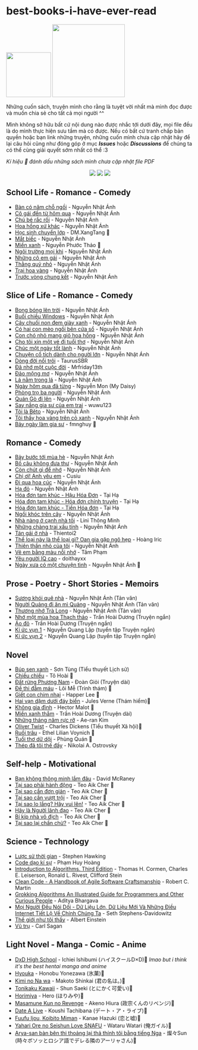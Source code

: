# best-books-i-have-ever-read

<img src="https://forthebadge.com/images/badges/built-with-love.svg" width="120"/> [<img src="https://img.shields.io/badge/Creator-Keri%20Nguyen-pink.svg?style=for-the-badge" width="195"/>](https://github.com/kr4zym3nvn)

Những cuốn sách, truyện mình cho rằng là tuyệt vời nhất mà mình đọc được và muốn chia sẻ cho tất cả mọi người ^^

Mình không sở hữu bất cứ nội dung nào được nhắc tới dưới đây, mọi file đều là do mình thực hiện sưu tầm mà có được. Nếu có bất cứ tranh chấp bản quyền hoặc bạn link những truyện, những cuốn mình chưa cập nhật hãy để lại câu hỏi cũng như đóng góp ở mục ***Issues*** hoặc ***Discussions*** để chúng ta có thể cùng giải quyết sớm nhất có thể :3 

*Kí hiệu 💠 đánh dấu những sách mình chưa cập nhật file PDF*



<p align="center">
<img src="https://raw.githubusercontent.com/kr4zym3nvn/best-books-i-have-ever-read/main/img/Icon_Emoji_038_Tartaglia_Pleased.webp">

<img src="https://raw.githubusercontent.com/kr4zym3nvn/best-books-i-have-ever-read/main/img/Icon_Emoji_068_Hu_Tao_Adorable.webp">

<img src="https://raw.githubusercontent.com/kr4zym3nvn/best-books-i-have-ever-read/main/img/Icon_Emoji_Paimon%2527s_Paintings_Yoimiya_1.webp">

</p><p align="center">

## School Life - Romance - Comedy
- [Bàn có năm chỗ ngồi](https://github.com/kr4zym3nvn/best-books-i-have-ever-read/blob/main/school/Ban%20Co%20Nam%20Cho%20Ngoi%20-%20Nguyen%20Nhat%20Anh.pdf) - Nguyễn Nhật Ánh
- [Cô gái đến từ hôm qua](https://github.com/kr4zym3nvn/best-books-i-have-ever-read/blob/main/romance-comendy-school/Co%20Gai%20Den%20Tu%20Hom%20Qua%20-%20Nguyen%20Nhat%20Anh.pdf) - Nguyễn Nhật Ánh
- [Chú bé rắc rối](https://github.com/kr4zym3nvn/best-books-i-have-ever-read/blob/main/romance-comendy-school/Chu%20Be%20Rac%20Roi%20-%20Nguyen%20Nhat%20Anh.pdf) - Nguyễn Nhật Ánh
- [Hoa hồng xứ khác](https://github.com/kr4zym3nvn/best-books-i-have-ever-read/blob/main/romance-comendy-school/Hoa%20Hong%20Xu%20Khac%20-%20Nguyen%20Nhat%20Anh.pdf) - Nguyễn Nhật Ánh
- [Học sinh chuyển lớp]() - DM.XangTang 💠
- [Mắt biếc](https://github.com/kr4zym3nvn/best-books-i-have-ever-read/blob/main/romance-comendy-school/Mat%20Biec%20-%20Nguyen%20Nhat%20Anh.pdf) - Nguyễn Nhật Ánh 
- [Miền xanh]() - Nguyễn Phước Thảo 💠
- [Ngôi trường mọi khi](https://github.com/kr4zym3nvn/best-books-i-have-ever-read/blob/main/school/Ngoi%20Truong%20Moi%20Khi%20-%20Nguyen%20Nhat%20Anh.pdf) - Nguyễn Nhật Ánh
- [Những cô em gái](https://github.com/kr4zym3nvn/best-books-i-have-ever-read/blob/main/romance-comendy-school/Nhung%20Co%20Em%20Gai%20-%20Nguyen%20Nhat%20Anh.pdf) - Nguyễn Nhật Ánh 
- [Thằng quỷ nhỏ](https://github.com/kr4zym3nvn/best-books-i-have-ever-read/blob/main/romance-comendy-school/Thang%20Quy%20Nho%20-%20Nguyen%20Nhat%20Anh.pdf) - Nguyễn Nhật Ánh
- [Trại hoa vàng](https://github.com/kr4zym3nvn/best-books-i-have-ever-read/blob/main/romance-comendy-school/Trai%20Hoa%20Vang%20-%20Nguyen%20Nhat%20Anh.pdf) - Nguyễn Nhật Ánh
- [Trước vòng chung kết](https://github.com/kr4zym3nvn/best-books-i-have-ever-read/blob/main/school/Truoc%20Vong%20Chung%20Ket%20-%20Nguyen%20Nhat%20Anh.pdf) - Nguyễn Nhật Ánh


## Slice of Life - Romance - Comedy
- [Bong bóng lên trời](https://github.com/kr4zym3nvn/best-books-i-have-ever-read/blob/main/slice_life-romance/bong-bong-tren-troi.pdf) - Nguyễn Nhật Ánh
- [Buổi chiều Windows](https://github.com/kr4zym3nvn/best-books-i-have-ever-read/blob/main/slice_life-romance/Buoi%20Chieu%20Windows%20-%20Nguyen%20Nhat%20Anh.pdf) - Nguyễn Nhật Ánh
- [Cây chuối non đem giày xanh](https://github.com/kr4zym3nvn/best-books-i-have-ever-read/blob/main/slice_life-romance/cay-chuoi-non-dem-giay-xanh-nguyen-nhat-anh.pdf) - Nguyễn Nhật Ánh
- [Có hai con mèo ngồi bên cửa sổ](https://github.com/kr4zym3nvn/best-books-i-have-ever-read/blob/main/slice_life-romance/Co%20Hai%20Con%20Meo%20Ngoi%20Ben%20Cua%20So%20-%20Nguyen%20Nhat%20Anh.pdf) - Nguyễn Nhật Ánh
- [Con chó nhỏ mang giỏ hoa hồng](https://github.com/kr4zym3nvn/best-books-i-have-ever-read/blob/main/slice_life-romance/con-cho-nho-mang-gio-hoa-hong-nguyen-nhat-anh.pdf) - Nguyễn Nhật Ánh
- [Cho tôi xin một vé đi tuổi thơ](https://github.com/kr4zym3nvn/best-books-i-have-ever-read/blob/main/slice_life-romance/Cho%20Toi%20Xin%20Mot%20Ve%20Di%20Tuoi%20Tho%20-%20Nguyen%20Nhat%20Anh.pdf) - Nguyễn Nhật Ánh
- [Chúc một ngày tốt lành](https://github.com/kr4zym3nvn/best-books-i-have-ever-read/blob/main/slice_life-romance/chuc-mot-ngay-tot-lanh-nguyen-nhat-anh.pdf) - Nguyễn Nhật Ánh
- [Chuyện cổ tích dành cho người lớn](https://github.com/kr4zym3nvn/best-books-i-have-ever-read/blob/main/slice_life-romance/Chuyen%20Co%20Tich%20Danh%20Cho%20Nguoi%20Lon%20-%20Nguyen%20Nhat%20Anh.pdf) - Nguyễn Nhật Ánh
- [Dòng đời nổi trôi](https://github.com/kr4zym3nvn/best-books-i-have-ever-read/blob/main/slice_life-romance/D%C3%B2ng%20%C4%90%E1%BB%9Di%20N%E1%BB%95i%20Tr%C3%B4i%20-%20L%C3%AA%20V%C5%A9%20Tr%E1%BB%8Dng%20Ngh%C4%A9a.pdf) - TaurusSBR
- [Đã nhớ một cuộc đời](https://github.com/kr4zym3nvn/best-books-i-have-ever-read/blob/main/slice_life-romance/Da%20Nho%20Mot%20Cuoc%20Doi.pdf) - Mrfriday13th
- [Đảo mộng mơ](https://github.com/kr4zym3nvn/best-books-i-have-ever-read/blob/main/slice_life-romance/Dao%20Mong%20Mo%20-%20Nguyen%20Nhat%20Anh.pdf) - Nguyễn Nhật Ánh
- [Lá nằm trong lá](https://github.com/kr4zym3nvn/best-books-i-have-ever-read/blob/main/slice_life-romance/La%20Nam%20Trong%20La%20-%20Nguyen%20Nhat%20Anh.pdf) - Nguyễn Nhật Ánh
- [Ngày hôm qua đã từng](https://github.com/kr4zym3nvn/best-books-i-have-ever-read/blob/main/slice_life-romance/Ngay%20Hom%20Qua_.%20Da%20Tung%20-%20My%20Daisy%20-%20nguyenster.(%20nguyenMon).pdf) - Nguyễn Mon (My Daisy)
- [Phòng trọ ba người](https://github.com/kr4zym3nvn/best-books-i-have-ever-read/blob/main/slice_life-romance/Phong%20Tro%20Ba%20Nguoi%20-%20Nguyen%20Nhat%20Anh.pdf) - Nguyễn Nhật Ánh
- [Quán Gò đi lên](https://github.com/kr4zym3nvn/best-books-i-have-ever-read/blob/main/slice_life-romance/Quan%20Go%20Di%20Len%20-%20Nguyen%20Nhat%20Anh.pdf) - Nguyễn Nhật Ánh
- [Say nắng gia sư của em trai](https://github.com/kr4zym3nvn/best-books-i-have-ever-read/blob/main/slice_life-romance/Say%20Nang%20Gia%20Su%20Cua%20Em%20Trai%20-%20wuwu123.pdf) - wuwu123
- [Tôi là Bêto](https://github.com/kr4zym3nvn/best-books-i-have-ever-read/blob/main/slice_life-romance/Toi%20La%20Beto%20-%20Nguyen%20Nhat%20Anh.pdf) - Nguyễn Nhật Ánh
- [Tôi thấy hoa vàng trên cỏ xanh](https://github.com/kr4zym3nvn/best-books-i-have-ever-read/blob/main/slice_life-romance/Toi%20Thay%20Hoa%20Vang%20Tren%20Co%20Xanh%20-%20Nguyen%20Nhat%20Anh.pdf) - Nguyễn Nhật Ánh
- [Bảy ngày làm gia sư]() - fmnghuy 💠

## Romance - Comedy
- [Bảy bước tới mùa hè](https://github.com/kr4zym3nvn/best-books-i-have-ever-read/blob/main/romance-comedy/bay-buoc-toi-mua-he-Nguyen-Nhat-Anh.pdf) - Nguyễn Nhật Ánh
- [Bồ câu không đưa thư](https://github.com/kr4zym3nvn/best-books-i-have-ever-read/blob/main/romance-comedy/Bo%20Cau%20Khong%20Dua%20Thu%20-%20Nguyen%20Nhat%20Anh.pdf) - Nguyễn Nhật Ánh
- [Còn chút gì để nhớ](https://github.com/kr4zym3nvn/best-books-i-have-ever-read/blob/main/romance-comedy/Con%20Chut%20Gi%20De%20Nho%20-%20Nguyen%20Nhat%20Anh.pdf) - Nguyễn Nhật Ánh
- [Chị ơi! Anh yêu em](https://github.com/kr4zym3nvn/best-books-i-have-ever-read/blob/main/romance-comedy/Ch%E1%BB%8B%20%C6%A0i%2C%20Anh%20Y%C3%AAu%20Em!%20-%20Cusiu.pdf) - Cusiu 
- [Đi qua hoa cúc](https://github.com/kr4zym3nvn/best-books-i-have-ever-read/blob/main/romance-comedy/Di%20Qua%20Hoa%20Cuc%20-%20Nguyen%20Nhat%20Anh.pdf) - Nguyễn Nhật Ánh
- [Hạ đỏ](https://github.com/kr4zym3nvn/best-books-i-have-ever-read/blob/main/romance-comedy/Ha%20Do%20-%20Nguyen%20Nhat%20Anh.pdf) - Nguyễn Nhật Ánh
- [Hóa đơn tam khúc - Hậu Hóa Đơn](https://github.com/kr4zym3nvn/best-books-i-have-ever-read/blob/main/romance-comedy/hau-hoa-don-tai-ha.pdf) - Tại Hạ
- [Hóa đơn tam khúc - Hóa đơn chính truyện](https://github.com/kr4zym3nvn/best-books-i-have-ever-read/blob/main/romance-comedy/hoa-don-chinh-truyen-tai-ha.pdf) - Tại Hạ
- [Hóa đơn tam khúc - Tiền Hóa đơn](https://github.com/kr4zym3nvn/best-books-i-have-ever-read/blob/main/romance-comedy/Chuyen%20Tien%20Hoa%20Don.pdf) - Tại Hạ
- [Ngồi khóc trên cây](https://github.com/kr4zym3nvn/best-books-i-have-ever-read/blob/main/romance-comedy/Ngoi-khoc-tren-cay-Nguyen-Nhat-Anh.pdf) - Nguyễn Nhật Ánh
- [Nhà nàng ở cạnh nhà tôi](https://github.com/kr4zym3nvn/best-books-i-have-ever-read/blob/main/romance-comedy/Nha%20Nang%20O%20Canh%20Nha%20Toi%20-%20Li%20Ni.pdf) - Lini Thông Minh
- [Những chàng trai xấu tính](https://github.com/kr4zym3nvn/best-books-i-have-ever-read/blob/main/romance-comendy-school/Nhung%20Chang%20Trai%20Xau%20Tinh%20-%20Nguyen%20Nhat%20Anh.pdf) - Nguyễn Nhật Ánh
- [Tán gái ở nhà](https://github.com/kr4zym3nvn/best-books-i-have-ever-read/blob/main/romance-comedy/Tan%20Gai%20O%20Nha%20-%20thientoi2.pdf) - Thientoi2
- [Thể loại này là thể loại gì? Oan gia gặp ngõ hẹp](https://github.com/kr4zym3nvn/best-books-i-have-ever-read/blob/main/romance-comedy/The%20Loai%20Nay%20La%20The%20Loai%20Gi...%20Oan%20Gia%20Ngo%20Hep%20-%20Mr.iric%20-%20Full.pdf) - Hoàng Iric
- [Thiên thần nhỏ của tôi](https://github.com/kr4zym3nvn/best-books-i-have-ever-read/blob/main/romance-comedy/Thien%20Than%20Nho%20Cua%20Toi%20-%20Nguyen%20Nhat%20Anh.pdf) - Nguyễn Nhật Ánh
- [Vẽ em bằng màu nỗi nhớ](https://github.com/kr4zym3nvn/best-books-i-have-ever-read/blob/main/romance-comedy/Ve%20Em%20Bang%20Mau%20Noi%20Nho%20-%20Tam%20Pham.pdf) - Tâm Phạm
- [Yêu người IQ cao](https://github.com/kr4zym3nvn/best-books-i-have-ever-read/blob/main/romance-comedy/yeu-nguoi-iq-cao-doithayxx.pdf) - doithayxx
- [Ngày xưa có một chuyện tình]() - Nguyễn Nhật Ánh 💠

## Prose - Poetry - Short Stories - Memoirs
- [Sương khói quê nhà](https://github.com/kr4zym3nvn/best-books-i-have-ever-read/blob/main/prose/suong-khoi-que-nha-nguyen-nhat-anh.pdf) - Nguyễn Nhật Ánh (Tản văn)
- [Người Quảng đi ăn mì Quảng](https://github.com/kr4zym3nvn/best-books-i-have-ever-read/blob/main/prose/nguoi-quang-di-an-mi-quang-nguyen-nhat-anh.pdf) - Nguyễn Nhật Ánh (Tản văn)
- [Thương nhớ Trà Long](https://github.com/kr4zym3nvn/best-books-i-have-ever-read/blob/main/prose/thuong-nho-tra-long-nguyen-nhat-anh.pdf) - Nguyễn Nhật Ánh (Tản văn)
- [Nhớ một mùa hoa Thạch thảo](https://github.com/kr4zym3nvn/best-books-i-have-ever-read/blob/main/novel/Nho%20mot%20mua%20hoa%20thach%20thao%20-%20Tran%20Hoai%20Duong.pdf) - Trần Hoài Dương (Truyện ngắn)
- [Áo đỏ](https://github.com/kr4zym3nvn/best-books-i-have-ever-read/blob/main/novel/Ao%20do%20-%20Tran%20Hoai%20Duong.pdf) - Trần Hoài Dương (Truyện ngắn)
- [Kí ức vụn 1](https://github.com/kr4zym3nvn/best-books-i-have-ever-read/blob/main/short%20story%20collection/ky-uc-vun-ky-uc-vun-tap-1-pdf.pdf) - Nguyễn Quang Lập (tuyển tập Truyện ngắn)
- [Kí ức vụn 2](https://github.com/kr4zym3nvn/best-books-i-have-ever-read/blob/main/short%20story%20collection/ky-uc-vun-ky-uc-vun-tap-2-pdf.pdf) - Nguyễn Quang Lập (tuyển tập Truyện ngắn)
## Novel
- [Búp sen xanh](https://github.com/kr4zym3nvn/best-books-i-have-ever-read/blob/main/novel/bup-sen-xanh-son-tung.pdf) - Sơn Tùng (Tiểu thuyết Lịch sử)
- [Chiều chiều]() - Tô Hoài 💠
- [Đất rừng Phương Nam](https://github.com/kr4zym3nvn/best-books-i-have-ever-read/blob/main/novel/dat-rung-phuong-nam-doan-gioi.pdf) - Đoàn Giỏi (Truyện dài)
- [Đề thi đẫm máu]() - Lôi Mễ (Trinh thám) 💠
- [Giết con chim nhại]() - Happer Lee 💠
- [Hai vạn dặm dưới đáy biển]() - Jules Verne (Thám hiểm)💠
- [Không gia đình]() - Hector Malot 💠
- [Miền xanh thẳm](https://github.com/kr4zym3nvn/best-books-i-have-ever-read/blob/main/novel/mien-xanh-tham-tran-hoai-duong.pdf) - Trần Hoài Dương (Truyện dài)
- [Những tháng năm rực rỡ](https://github.com/kr4zym3nvn/best-books-i-have-ever-read/blob/main/novel/Nhung%20Nam%20Thang%20Ruc%20Ro%20-%20Ae-ran%20Kim.pdf) - Ae-ran Kim
- [Oliver Twist]() - Charles Dickens (Tiểu thuyết Xã hội)💠
- [Ruồi trâu]() - Ethel Lilian Voynich 💠
- [Tuổi thơ dữ dội]() - Phùng Quán 💠
- [Thép đã tôi thế đấy](https://github.com/kr4zym3nvn/best-books-i-have-ever-read/blob/main/novel/thep-da-toi-the-day-nikolai.pdf) - Nikolai A. Ostrovsky 

## Self-help - Motivational 
- [Bạn không thông minh lắm đâu](https://github.com/kr4zym3nvn/best-books-i-have-ever-read/blob/main/self-help/ban-khong-thong-minh-lam-dau-David.pdf) - David McRaney
- [Tại sao phải hành động]() - Teo Aik Cher 💠
- [Tại sao cần đơn giản]() - Teo Aik Cher 💠
- [Tại sao cần vượt trội]() - Teo Aik Cher 💠
- [Tại sao lo lắng? Hãy vui lên!]() - Teo Aik Cher 💠
- [Hãy là Người lãnh đạo]() - Teo Aik Cher 💠
- [Bí kíp nhà vô địch]() - Teo Aik Cher 💠
- [Tại sao lại chần chừ?]() - Teo Aik Cher 💠

## Science - Technology
- [Lược sử thời gian](https://github.com/kr4zym3nvn/best-books-i-have-ever-read/blob/main/science-technology/luoc-su-thoi-gian.pdf) - Stephen Hawking
- [Code dạo kí sự](https://github.com/kr4zym3nvn/best-books-i-have-ever-read/blob/main/science-technology/Code%20Dao%20Ky%20Su%20-%20Pham%20Huy%20Hoang.pdf) - Phạm Huy Hoàng
- [Introduction to Algorithms. Third Edition](https://github.com/kr4zym3nvn/best-books-i-have-ever-read/blob/main/science-technology/%5BALGORITHMS%5D%5BIntroduction%20to%20Algorithms.%20Third%20Edition%5D.pdf) - Thomas H. Cormen, Charles E. Leiserson, Ronald L. Rivest, Clifford Stein
- [Clean Code - A Handbook of Agile Software Craftsmanship](https://github.com/kr4zym3nvn/best-books-i-have-ever-read/blob/main/science-technology/Clean%20Code%20-%20A%20Handbook%20of%20Agile%20Software%20Craftsmanship%20by%20Robert%20C.%20Martin.pdf) - Robert C. Martin
- [Grokking Algorithms An Illustrated Guide for Programmers and Other Curious People](https://github.com/kr4zym3nvn/best-books-i-have-ever-read/blob/main/science-technology/Grokking%20Algorithms%20An%20Illustrated%20Guide%20for%20Programmers%20and%20Other%20Curious%20People%20by%20Aditya%20Bhargava.pdf) - Aditya Bhargava
- [Mọi Người Đều Nói Dối - Dữ Liệu Lớn, Dữ Liệu Mới Và Những Điều Internet Tiết Lộ Về Chính Chúng Ta](https://github.com/kr4zym3nvn/best-books-i-have-ever-read/blob/main/science-technology/moi-nguoi-deu-noi-doi-du-lieu-lon--du-lieu-moi-va-nhung-dieu-internet-tiet-lo-ve-chinh-chung-ta.pdf) - Seth Stephens-Davidowitz
- [Thế giới như tôi thấy](https://github.com/kr4zym3nvn/best-books-i-have-ever-read/blob/main/science-technology/the-gioi-nhu-toi-thay.pdf) - Albert Einstein
- [Vũ trụ](https://github.com/kr4zym3nvn/best-books-i-have-ever-read/blob/main/science-technology/vu-tru-sagan.pdf) - Carl Sagan
## Light Novel - Manga - Comic - Anime
- [DxD High School]() - Ichiei Ishibumi (ハイスクールD×D)💠 *lmao but i think it's the best hentai manga and anime*
- [Hyouka]() - Honobu Yonezawa (氷菓)💠
- [Kimi no Na wa]() - Makoto Shinkai (君の名は。)💠
- [Tonikaku Kawaii]() - Shun Saeki (とにかく可愛い)💠
- [Horimiya]() - Hero (ほりみや)💠
- [Masamune Kun no Revenge]() - Akeno Hiura (政宗くんのリベンジ)💠
- [Date A Live]() - Koushi Tachibana (デート・ア・ライブ)💠
- [Fuufu Ijou, Koibito Miman]() - Kanae Hazuki (恋と嘘)💠
- [Yahari Ore no Seishun Love SNAFU]() - Wataru Watari (俺ガイル)💠
- [Arya-san bàn bên thi thoảng lại thả thính tôi bằng tiếng Nga]() - 燦々Sun (時々ボソッとロシア語でデレる隣のアーリャさん)💠

